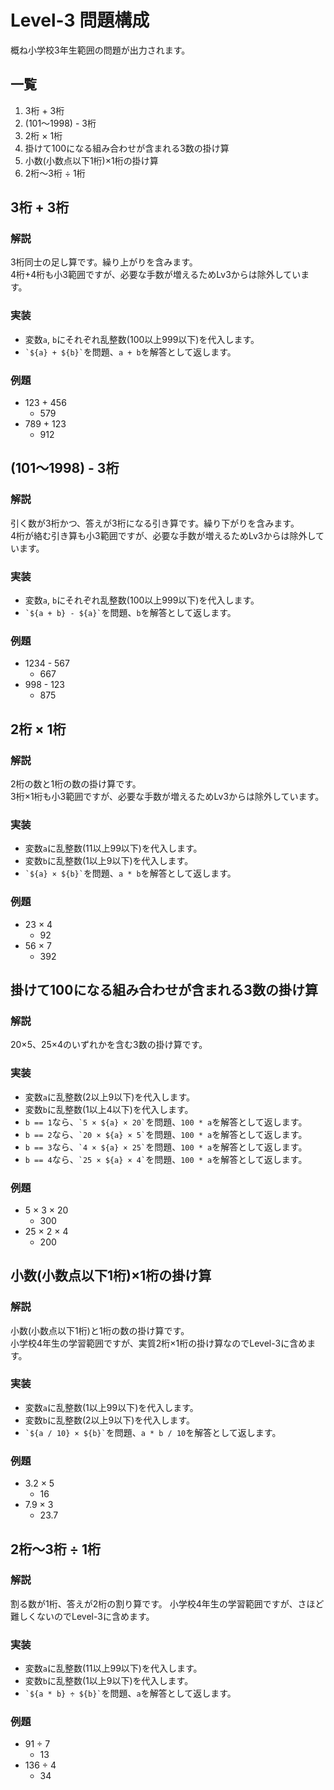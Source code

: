 # Level-3 問題構成

概ね小学校3年生範囲の問題が出力されます。

## 一覧

1. 3桁 + 3桁
2. (101〜1998) - 3桁
3. 2桁 × 1桁
4. 掛けて100になる組み合わせが含まれる3数の掛け算
5. 小数(小数点以下1桁)×1桁の掛け算
6. 2桁〜3桁 ÷ 1桁

## 3桁 + 3桁

### 解説

3桁同士の足し算です。繰り上がりを含みます。  
4桁+4桁も小3範囲ですが、必要な手数が増えるためLv3からは除外しています。

### 実装

- 変数`a`, `b`にそれぞれ乱整数(100以上999以下)を代入します。
- `` `${a} + ${b}` ``を問題、`a + b`を解答として返します。

### 例題

- 123 + 456
    - 579
- 789 + 123
    - 912

## (101〜1998) - 3桁

### 解説

引く数が3桁かつ、答えが3桁になる引き算です。繰り下がりを含みます。  
4桁が絡む引き算も小3範囲ですが、必要な手数が増えるためLv3からは除外しています。

### 実装

- 変数`a`, `b`にそれぞれ乱整数(100以上999以下)を代入します。
- `` `${a + b} - ${a}` ``を問題、`b`を解答として返します。

### 例題

- 1234 - 567
    - 667
- 998 - 123
    - 875

## 2桁 × 1桁

### 解説

2桁の数と1桁の数の掛け算です。  
3桁×1桁も小3範囲ですが、必要な手数が増えるためLv3からは除外しています。

### 実装

- 変数`a`に乱整数(11以上99以下)を代入します。
- 変数`b`に乱整数(1以上9以下)を代入します。
- `` `${a} × ${b}` ``を問題、`a * b`を解答として返します。

### 例題

- 23 × 4
    - 92
- 56 × 7
    - 392

## 掛けて100になる組み合わせが含まれる3数の掛け算

### 解説

20×5、25×4のいずれかを含む3数の掛け算です。

### 実装

- 変数`a`に乱整数(2以上9以下)を代入します。
- 変数`b`に乱整数(1以上4以下)を代入します。
- `b == 1`なら、`` `5 × ${a} × 20` ``を問題、`100 * a`を解答として返します。
- `b == 2`なら、`` `20 × ${a} × 5` ``を問題、`100 * a`を解答として返します。
- `b == 3`なら、`` `4 × ${a} × 25` ``を問題、`100 * a`を解答として返します。
- `b == 4`なら、`` `25 × ${a} × 4` ``を問題、`100 * a`を解答として返します。

### 例題

- 5 × 3 × 20
    - 300
- 25 × 2 × 4
    - 200

## 小数(小数点以下1桁)×1桁の掛け算

### 解説

小数(小数点以下1桁)と1桁の数の掛け算です。  
小学校4年生の学習範囲ですが、実質2桁×1桁の掛け算なのでLevel-3に含めます。

### 実装

- 変数`a`に乱整数(1以上99以下)を代入します。
- 変数`b`に乱整数(2以上9以下)を代入します。
- `` `${a / 10} × ${b}` ``を問題、`a * b / 10`を解答として返します。

### 例題

- 3.2 × 5
    - 16
- 7.9 × 3
    - 23.7

## 2桁〜3桁 ÷ 1桁

### 解説

割る数が1桁、答えが2桁の割り算です。
小学校4年生の学習範囲ですが、さほど難しくないのでLevel-3に含めます。

### 実装

- 変数`a`に乱整数(11以上99以下)を代入します。
- 変数`b`に乱整数(1以上9以下)を代入します。
- `` `${a * b} ÷ ${b}` ``を問題、`a`を解答として返します。

### 例題

- 91 ÷ 7
    - 13
- 136 ÷ 4
    - 34
